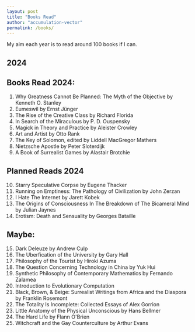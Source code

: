 ```yaml
---
layout: post
title: "Books Read"
author: "accumulation-vector"
permalink: /books/
---
```


My aim each year is to read around 100 books if I can. 

## 2024

## Books Read 2024: 

01. Why Greatness Cannot Be Planned: The Myth of the Objective by Kenneth O. Stanley
02. Eumeswil by Ernst Jünger
03. The Rise of the Creative Class by Richard Florida
04. In Search of the Miraculous by  P. D. Ouspensky 
05. Magick in Theory and Practice by Aleister Crowley
06. Art and Artist by Otto Rank
07. The Key of Solomon, edited by Liddell MacGregor Mathers
08. Nietzsche Apostle by Peter Sloterdijk
09. A Book of Surrealist Games by Alastair Brotchie 

## Planned Reads 2024
10. Starry Speculative Corpse by Eugene Thacker
11. Running on Emptiness: The Pathology of Civilization by John Zerzan
12. I Hate The Internet by Jarett Kobek
13. The Origins of Consciousness In The Breakdown of The Bicameral Mind by Julian Jaynes
14. Erotism: Death and Sensuality by Georges Bataille

## Maybe:
15. Dark Deleuze by Andrew Culp
16. The Uberfication of the University by Gary Hall
17. Philosophy of the Tourist by Hiroki Azuma
18. The Question Concerning Technology in China by Yuk Hui
19. Synthetic Philosophy of Contemporary Mathematics by Fernando Zalamea
20. Introduction to Evolutionary Computation
21. Black, Brown, & Beige: Surrealist Writings from Africa and the Diaspora by Franklin Rosemont
22. The Totality Is Incomplete: Collected Essays of Alex Gorrion
23. Little Anatomy of the Physical Unconscious by Hans Bellmer 
24. The Hard Life by Flann O'Brien
25. Witchcraft and the Gay Counterculture by Arthur Evans
